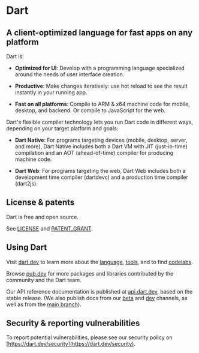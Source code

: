 # Dart

## A client-optimized language for fast apps on any platform

Dart is:

  * **Optimized for UI**: Develop with a programming language specialized
    around the needs of user interface creation.

  * **Productive**: Make changes iteratively: use hot reload to see the result
    instantly in your running app.
  
  * **Fast on all platforms**: Compile to ARM & x64 machine code for mobile,
    desktop, and backend. Or compile to JavaScript for the web.

Dart's flexible compiler technology lets you run Dart code in different ways,
depending on your target platform and goals:

  * **Dart Native**: For programs targeting devices (mobile, desktop, server,
    and more), Dart Native includes both a Dart VM with JIT (just-in-time)
    compilation and an AOT (ahead-of-time) compiler for producing machine
    code.
  
  * **Dart Web**: For programs targeting the web, Dart Web includes both a
    development time compiler (dartdevc) and a production time compiler
    (dart2js).  

<!-- ![Dart platforms illustration](https://raw.githubusercontent.com/dart-lang/.github/master/assets/Dart-platforms.svg) -->

## License & patents

Dart is free and open source.

See [LICENSE][license] and [PATENT_GRANT][patent_grant].

## Using Dart

Visit [dart.dev][website] to learn more about the [language][lang],
[tools][tools], and to find [codelabs][codelabs].

Browse [pub.dev][pubsite] for more packages and libraries contributed by the
community and the Dart team.

Our API reference documentation is published at [api.dart.dev][api], based on
the stable release. (We also publish docs from our [beta][api-beta] and
[dev][api-dev] channels, as well as from the [main branch][api-main]).

## Security & reporting vulnerabilities

To report potential vulnerabilities, please see our security policy on
[https://dart.dev/security](https://dart.dev/security).

[website]: https://dart.dev
[license]: https://github.com/dart-lang/sdk/blob/main/LICENSE
[repo]: https://github.com/dart-lang/sdk
[lang]: https://dart.dev/language
[tools]: https://dart.dev/tools
[codelabs]: https://dart.dev/codelabs
[pubsite]: https://pub.dev
[patent_grant]: https://github.com/dart-lang/sdk/blob/main/PATENT_GRANT
[api]: https://api.dart.dev
[api-beta]: https://api.dart.dev/beta
[api-dev]: https://api.dart.dev/dev
[api-main]: https://api.dart.dev/main
